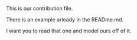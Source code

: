 This is our contribution file.

There is an example arleady in the READme.md. 

I want you to read that one and model ours off of it. 